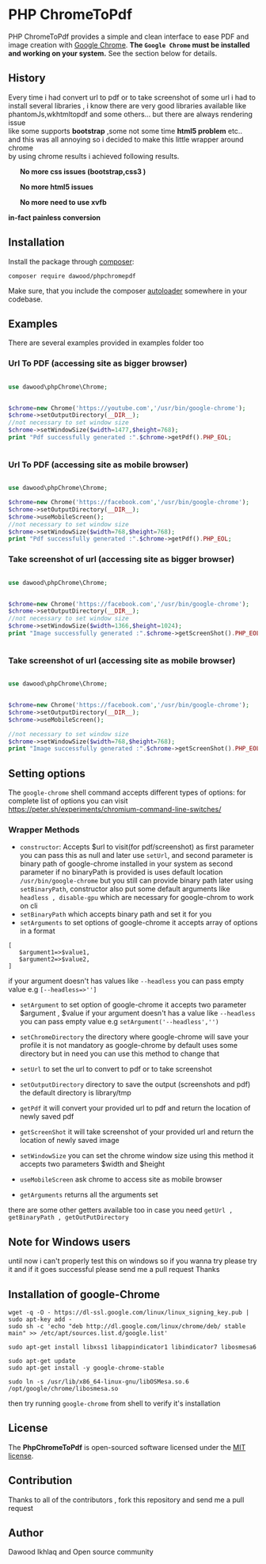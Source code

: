 PHP ChromeToPdf
===============

PHP ChromeToPdf provides a simple and clean interface to ease PDF and image creation with
[Google Chrome](https://www.google.com/chrome/). **The `Google Chrome`
must be installed and working on your system.** See the section below for details.



## History
Every time i had convert url to pdf or to take screenshot of some url
i had to install several libraries , i know there are very good libraries available 
like phantomJs,wkhtmltopdf and some others...
but there are always rendering issue 
<br>like some supports <b>bootstrap</b> ,some not some time <b>html5 problem</b> etc..
<br>and this was all annoying
so i decided to make this little wrapper around chrome 
<br>
by using chrome results i achieved following results.
<ul><b>No more css issues (bootstrap,css3 )</b></ul>
<ul><b>No more html5 issues</b></ul>
<ul><b>No more need to use xvfb</b></ul>

<b>in-fact painless conversion</b>


## Installation

Install the package through [composer](http://getcomposer.org):

```
composer require dawood/phpchromepdf
```

Make sure, that you include the composer [autoloader](https://getcomposer.org/doc/01-basic-usage.md#autoloading)
somewhere in your codebase.

## Examples
There are several examples provided in examples folder too


### Url To PDF (accessing site as  bigger browser)

```php

use dawood\phpChrome\Chrome;


$chrome=new Chrome('https://youtube.com','/usr/bin/google-chrome');
$chrome->setOutputDirectory(__DIR__);
//not necessary to set window size
$chrome->setWindowSize($width=1477,$height=768);
print "Pdf successfully generated :".$chrome->getPdf().PHP_EOL;



```


### Url To PDF (accessing site as  mobile browser)

```php

use dawood\phpChrome\Chrome;

$chrome=new Chrome('https://facebook.com','/usr/bin/google-chrome');
$chrome->setOutputDirectory(__DIR__);
$chrome->useMobileScreen();
//not necessary to set window size
$chrome->setWindowSize($width=768,$height=768);
print "Pdf successfully generated :".$chrome->getPdf().PHP_EOL;

```


### Take screenshot of url (accessing site as  bigger browser)

```php

use dawood\phpChrome\Chrome;


$chrome=new Chrome('https://facebook.com','/usr/bin/google-chrome');
$chrome->setOutputDirectory(__DIR__);
//not necessary to set window size
$chrome->setWindowSize($width=1366,$height=1024);
print "Image successfully generated :".$chrome->getScreenShot().PHP_EOL;



```

### Take screenshot of url (accessing site as  mobile browser)

```php

use dawood\phpChrome\Chrome;


$chrome=new Chrome('https://facebook.com','/usr/bin/google-chrome');
$chrome->setOutputDirectory(__DIR__);
$chrome->useMobileScreen();

//not necessary to set window size
$chrome->setWindowSize($width=768,$height=768);
print "Image successfully generated :".$chrome->getScreenShot().PHP_EOL;


```



## Setting options

The `google-chrome` shell command accepts different types of options:
for complete list of options you can visit 
https://peter.sh/experiments/chromium-command-line-switches/

 

### Wrapper Methods


 * `constructor`: Accepts $url to visit(for pdf/screenshot) as first parameter 
 you can pass this as null and later use `setUrl`, and second parameter is binary
 path of google-chrome installed in your system as second parameter if no binaryPath is provided
 is uses default location `/usr/bin/google-chrome`
 but you still can provide binary path later using `setBinaryPath`,
 constructor also put some default arguments like 
 `headless , disable-gpu` which are necessary for google-chrom to work on cli
 * `setBinaryPath` which accepts binary path and set it for you
 * `setArguments` to set options of google-chrome it accepts array of options in a format
 ```
 [
    $argument1=>$value1,
    $argument2=>$value2,  
 ]
 ```
if your argument doesn't has values like `--headless` you can pass empty value 
 e.g
 `[--headless=>'']`
* `setArgument` to set option of google-chrome it accepts two parameter $argument , $value
 if your argument doesn't has a value like `--headless` you can pass empty value e.g
 `setArgument('--headless','')`
 
* `setChromeDirectory` the directory where google-chrome will save your profile
    it is not mandatory as google-chrome by default uses some directory but in need 
    you can use this method to change that
* `setUrl` to set the url to convert to pdf or to take screenshot    

* `setOutputDirectory` directory to save the output (screenshots and pdf) the
default directory is library/tmp

* `getPdf` it will convert your provided url to pdf and return the 
location of newly saved pdf

* `getScreenShot` it will take screenshot of your provided url and return the 
location of newly saved image

* `setWindowSize` you can set the chrome window size using this method 
it accepts two parameters $width and $height

* `useMobileScreen` ask chrome to access site as mobile browser
 
* `getArguments` returns all the arguments set
 
there are some other getters available too in case you need
 `getUrl , getBinaryPath , getOutPutDirectory`





## Note for Windows users
until now i can't properly test this on windows so if you wanna try
please try it and if it goes successful please send me a pull request 
Thanks



## Installation of google-Chrome
```shell
wget -q -O - https://dl-ssl.google.com/linux/linux_signing_key.pub | sudo apt-key add - 
sudo sh -c 'echo "deb http://dl.google.com/linux/chrome/deb/ stable main" >> /etc/apt/sources.list.d/google.list'

sudo apt-get install libxss1 libappindicator1 libindicator7 libosmesa6

sudo apt-get update
sudo apt-get install -y google-chrome-stable

sudo ln -s /usr/lib/x86_64-linux-gnu/libOSMesa.so.6 /opt/google/chrome/libosmesa.so

```
then try running `google-chrome` from shell to verify it's installation


## License 
The <b>PhpChromeToPdf</b> is open-sourced software licensed under the [MIT license](https://opensource.org/licenses/MIT).

## Contribution
Thanks to all of the contributors ,
fork this repository and send me a pull request

## Author
Dawood Ikhlaq and Open source community